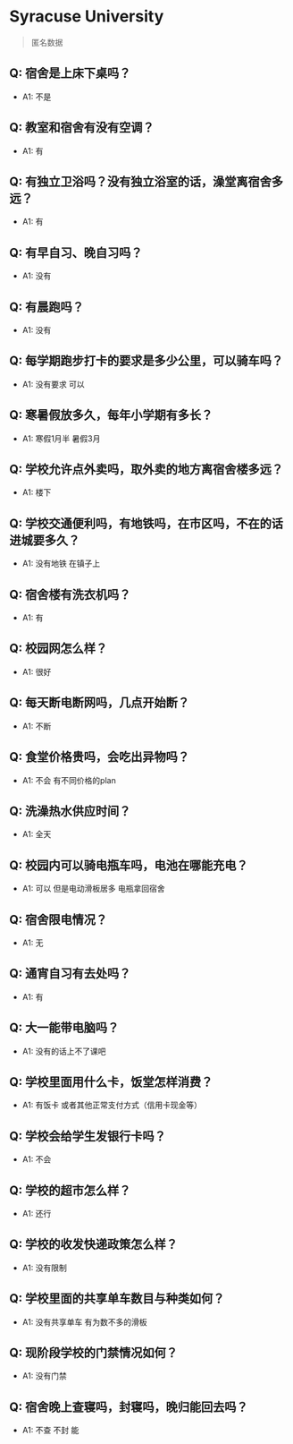 # Syracuse University
> 匿名数据
## Q: 宿舍是上床下桌吗？
- A1: 不是
## Q: 教室和宿舍有没有空调？
- A1: 有
## Q: 有独立卫浴吗？没有独立浴室的话，澡堂离宿舍多远？
- A1: 有
## Q: 有早自习、晚自习吗？
- A1: 没有
## Q: 有晨跑吗？
- A1: 没有
## Q: 每学期跑步打卡的要求是多少公里，可以骑车吗？
- A1: 没有要求 可以
## Q: 寒暑假放多久，每年小学期有多长？
- A1: 寒假1月半 暑假3月
## Q: 学校允许点外卖吗，取外卖的地方离宿舍楼多远？
- A1: 楼下
## Q: 学校交通便利吗，有地铁吗，在市区吗，不在的话进城要多久？
- A1: 没有地铁 在镇子上
## Q: 宿舍楼有洗衣机吗？
- A1: 有
## Q: 校园网怎么样？
- A1: 很好
## Q: 每天断电断网吗，几点开始断？
- A1: 不断
## Q: 食堂价格贵吗，会吃出异物吗？
- A1: 不会 有不同价格的plan
## Q: 洗澡热水供应时间？
- A1: 全天
## Q: 校园内可以骑电瓶车吗，电池在哪能充电？
- A1: 可以 但是电动滑板居多 电瓶拿回宿舍
## Q: 宿舍限电情况？
- A1: 无
## Q: 通宵自习有去处吗？
- A1: 有
## Q: 大一能带电脑吗？
- A1: 没有的话上不了课吧
## Q: 学校里面用什么卡，饭堂怎样消费？
- A1: 有饭卡 或者其他正常支付方式（信用卡现金等）
## Q: 学校会给学生发银行卡吗？
- A1: 不会
## Q: 学校的超市怎么样？
- A1: 还行
## Q: 学校的收发快递政策怎么样？
- A1: 没有限制
## Q: 学校里面的共享单车数目与种类如何？
- A1: 没有共享单车 有为数不多的滑板
## Q: 现阶段学校的门禁情况如何？
- A1: 没有门禁
## Q: 宿舍晚上查寝吗，封寝吗，晚归能回去吗？
- A1: 不查 不封 能